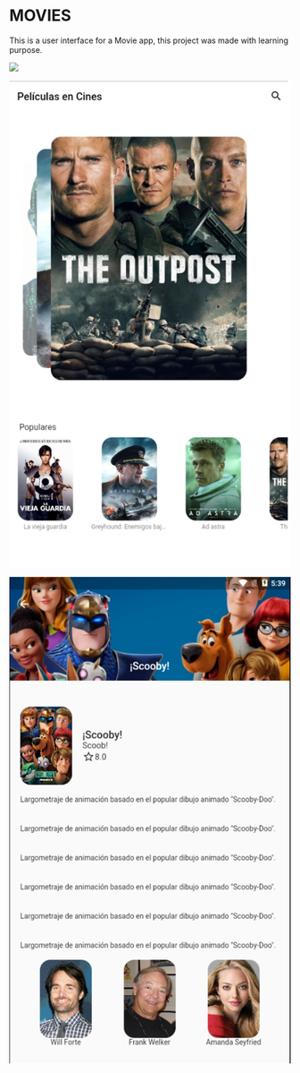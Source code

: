 # MOVIES

This is a user interface for a Movie app, this project was made with learning purpose. 

![](assets/AppGif.gif)

![](assets/Pic1.png)

![](assets/Pic2.png)